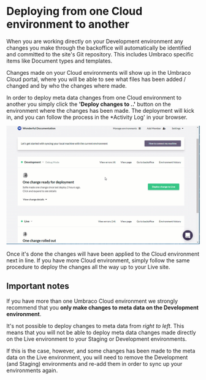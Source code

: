 # Deploying from one Cloud environment to another

When you are working directly on your Development environment any changes you make through the backoffice will automatically be identified and committed to the site's Git repository. This includes Umbraco specific items like Document types and templates. 

Changes made on your Cloud environments will show up in the Umbraco Cloud portal, where you will be able to see what files has been added / changed and by who the changes where made. 

In order to deploy meta data changes from one Cloud environment to another you simply click the **'Deploy changes to ..'** button on the environment where the changes has been made. The deployment will kick in, and you can follow the process in the *Activity Log' in your browser.

![Deployment in Portal](images/deploy-in-portal.gif)

Once it's done the changes will have been applied to the Cloud environment next in line. If you have more Cloud environment, simply follow the same procedure to deploy the changes all the way up to your Live site.

## Important notes
If you have more than one Umbraco Cloud environment we strongly recommend that you **only make changes to meta data on the Development environment**.

It's not possible to deploy changes to meta data from *right to left*. This means that you will not be able to deploy meta data changes made directly on the Live environment to your Staging or Development environments.

If this is the case, however, and some changes has been made to the meta data on the Live environment, you will need to remove the Development (and Staging) environments and re-add them in order to sync up your environments again.